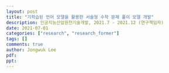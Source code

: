 ```yaml
---
layout: post
title: "기학습된 언어 모델을 활용한 서술형 수학 문제 풀이 모델 개발"
description: 인공지능산업원천기술개발, 2021.7 - 2021.12 (연구책임자)
date: 2021-07-01
categories: ["research", "research_former"]
tags: []
comments: true
author: Jongwuk Lee
pdf:
ppt:
---
```


